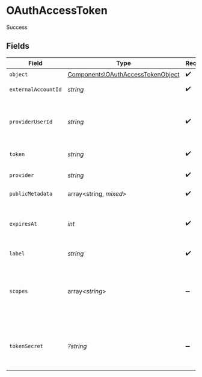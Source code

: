 # OAuthAccessToken

Success


## Fields

| Field                                                                                  | Type                                                                                   | Required                                                                               | Description                                                                            |
| -------------------------------------------------------------------------------------- | -------------------------------------------------------------------------------------- | -------------------------------------------------------------------------------------- | -------------------------------------------------------------------------------------- |
| `object`                                                                               | [Components\OAuthAccessTokenObject](../../Models/Components/OAuthAccessTokenObject.md) | :heavy_check_mark:                                                                     | N/A                                                                                    |
| `externalAccountId`                                                                    | *string*                                                                               | :heavy_check_mark:                                                                     | External account ID                                                                    |
| `providerUserId`                                                                       | *string*                                                                               | :heavy_check_mark:                                                                     | The unique ID of the user in the external provider's system                            |
| `token`                                                                                | *string*                                                                               | :heavy_check_mark:                                                                     | The access token                                                                       |
| `provider`                                                                             | *string*                                                                               | :heavy_check_mark:                                                                     | The ID of the provider                                                                 |
| `publicMetadata`                                                                       | array<string, *mixed*>                                                                 | :heavy_check_mark:                                                                     | N/A                                                                                    |
| `expiresAt`                                                                            | *int*                                                                                  | :heavy_check_mark:                                                                     | Unix timestamp of the access token expiration.                                         |
| `label`                                                                                | *string*                                                                               | :heavy_check_mark:                                                                     | N/A                                                                                    |
| `scopes`                                                                               | array<*string*>                                                                        | :heavy_minus_sign:                                                                     | The list of scopes that the token is valid for. Only present for OAuth 2.0 tokens.     |
| `tokenSecret`                                                                          | *?string*                                                                              | :heavy_minus_sign:                                                                     | The token secret. Only present for OAuth 1.0 tokens.                                   |